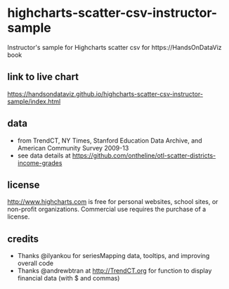 # highcharts-scatter-csv-instructor-sample
Instructor's sample for Highcharts scatter csv for https://HandsOnDataViz book

## link to live chart
https://handsondataviz.github.io/highcharts-scatter-csv-instructor-sample/index.html

## data
- from TrendCT, NY Times, Stanford Education Data Archive, and American Community Survey 2009-13
- see data details at https://github.com/ontheline/otl-scatter-districts-income-grades

## license
http://www.highcharts.com is free for personal websites, school sites, or non-profit organizations. Commercial use requires the purchase of a license.

## credits
- Thanks @ilyankou for seriesMapping data, tooltips, and improving overall code
- Thanks @andrewbtran at http://TrendCT.org for function to display financial data (with $ and commas)
